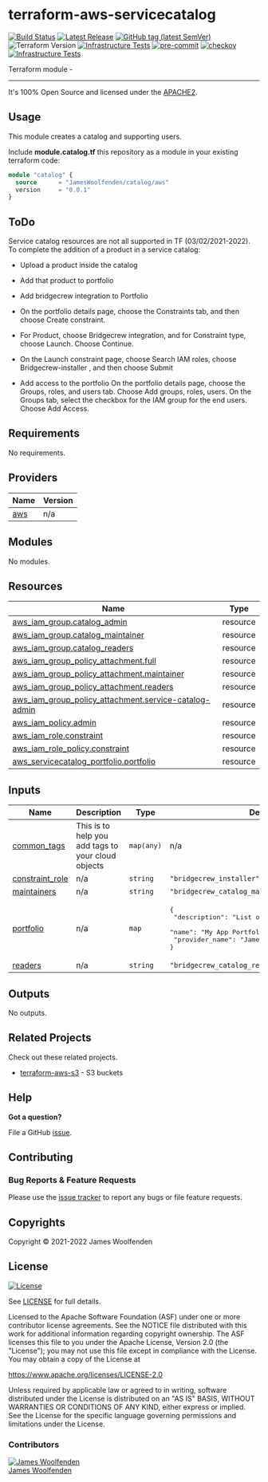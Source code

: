 # terraform-aws-servicecatalog

[![Build Status](https://github.com/JamesWoolfenden/terraform-aws-servicecatalog/workflows/Verify%20and%20Bump/badge.svg?branch=main)](https://github.com/JamesWoolfenden/terraform-aws-servicecatalog)
[![Latest Release](https://img.shields.io/github/release/JamesWoolfenden/terraform-aws-servicecatalog.svg)](https://github.com/JamesWoolfenden/terraform-aws-servicecatalog/releases/latest)
[![GitHub tag (latest SemVer)](https://img.shields.io/github/tag/JamesWoolfenden/terraform-aws-servicecatalog.svg?label=latest)](https://github.com/JamesWoolfenden/terraform-aws-servicecatalog/releases/latest)
![Terraform Version](https://img.shields.io/badge/tf-%3E%3D0.14.0-blue.svg)
[![Infrastructure Tests](https://www.bridgecrew.cloud/badges/github/JamesWoolfenden/terraform-aws-servicecatalog/cis_aws)](https://www.bridgecrew.cloud/link/badge?vcs=github&fullRepo=JamesWoolfenden%2Fterraform-aws-servicecatalog&benchmark=CIS+AWS+V1.2)
[![pre-commit](https://img.shields.io/badge/pre--commit-enabled-brightgreen?logo=pre-commit&logoColor=white)](https://github.com/pre-commit/pre-commit)
[![checkov](https://img.shields.io/badge/checkov-verified-brightgreen)](https://www.checkov.io/)
[![Infrastructure Tests](https://www.bridgecrew.cloud/badges/github/jameswoolfenden/terraform-aws-servicecatalog/general)](https://www.bridgecrew.cloud/link/badge?vcs=github&fullRepo=JamesWoolfenden%2Fterraform-aws-servicecatalog&benchmark=INFRASTRUCTURE+SECURITY)

Terraform module -

---

It's 100% Open Source and licensed under the [APACHE2](LICENSE).

## Usage

This module creates a catalog and supporting users.

Include **module.catalog.tf** this repository as a module in your existing terraform code:

```terraform
module "catalog" {
  source      = "JamesWoolfenden/catalog/aws"
  version     = "0.0.1"
}
```

## ToDo

Service catalog resources are not all supported in TF (03/02/2021-2022).
To complete the addition of a product in a service catalog:

- Upload a product inside the catalog
- Add that product to portfolio
- Add bridgecrew integration to Portfolio
- On the portfolio details page, choose the Constraints tab, and then choose Create constraint.
- For Product, choose Bridgecrew integration, and for Constraint type, choose Launch. Choose Continue.
- On the Launch constraint page, choose Search IAM roles, choose Bridgecrew-installer , and then choose Submit

- Add access to the portfolio
  On the portfolio details page, choose the Groups, roles, and users tab.
  Choose Add groups, roles, users.
  On the Groups tab, select the checkbox for the IAM group for the end users.
  Choose Add Access.

<!-- BEGINNING OF PRE-COMMIT-TERRAFORM DOCS HOOK -->
## Requirements

No requirements.

## Providers

| Name | Version |
|------|---------|
| <a name="provider_aws"></a> [aws](#provider\_aws) | n/a |

## Modules

No modules.

## Resources

| Name | Type |
|------|------|
| [aws_iam_group.catalog_admin](https://registry.terraform.io/providers/hashicorp/aws/latest/docs/resources/iam_group) | resource |
| [aws_iam_group.catalog_maintainer](https://registry.terraform.io/providers/hashicorp/aws/latest/docs/resources/iam_group) | resource |
| [aws_iam_group.catalog_readers](https://registry.terraform.io/providers/hashicorp/aws/latest/docs/resources/iam_group) | resource |
| [aws_iam_group_policy_attachment.full](https://registry.terraform.io/providers/hashicorp/aws/latest/docs/resources/iam_group_policy_attachment) | resource |
| [aws_iam_group_policy_attachment.maintainer](https://registry.terraform.io/providers/hashicorp/aws/latest/docs/resources/iam_group_policy_attachment) | resource |
| [aws_iam_group_policy_attachment.readers](https://registry.terraform.io/providers/hashicorp/aws/latest/docs/resources/iam_group_policy_attachment) | resource |
| [aws_iam_group_policy_attachment.service-catalog-admin](https://registry.terraform.io/providers/hashicorp/aws/latest/docs/resources/iam_group_policy_attachment) | resource |
| [aws_iam_policy.admin](https://registry.terraform.io/providers/hashicorp/aws/latest/docs/resources/iam_policy) | resource |
| [aws_iam_role.constraint](https://registry.terraform.io/providers/hashicorp/aws/latest/docs/resources/iam_role) | resource |
| [aws_iam_role_policy.constraint](https://registry.terraform.io/providers/hashicorp/aws/latest/docs/resources/iam_role_policy) | resource |
| [aws_servicecatalog_portfolio.portfolio](https://registry.terraform.io/providers/hashicorp/aws/latest/docs/resources/servicecatalog_portfolio) | resource |

## Inputs

| Name | Description | Type | Default | Required |
|------|-------------|------|---------|:--------:|
| <a name="input_common_tags"></a> [common\_tags](#input\_common\_tags) | This is to help you add tags to your cloud objects | `map(any)` | n/a | yes |
| <a name="input_constraint_role"></a> [constraint\_role](#input\_constraint\_role) | n/a | `string` | `"bridgecrew_installer"` | no |
| <a name="input_maintainers"></a> [maintainers](#input\_maintainers) | n/a | `string` | `"bridgecrew_catalog_maintainers"` | no |
| <a name="input_portfolio"></a> [portfolio](#input\_portfolio) | n/a | `map` | <pre>{<br>  "description": "List of my organizations apps",<br>  "name": "My App Portfolio",<br>  "provider_name": "James"<br>}</pre> | no |
| <a name="input_readers"></a> [readers](#input\_readers) | n/a | `string` | `"bridgecrew_catalog_readers"` | no |

## Outputs

No outputs.
<!-- END OF PRE-COMMIT-TERRAFORM DOCS HOOK -->

## Related Projects

Check out these related projects.

- [terraform-aws-s3](https://github.com/jameswoolfenden/terraform-aws-s3) - S3 buckets

## Help

**Got a question?**

File a GitHub [issue](https://github.com/JamesWoolfenden/terraform-aws-servicecatalog/issues).

## Contributing

### Bug Reports & Feature Requests

Please use the [issue tracker](https://github.com/JamesWoolfenden/terraform-aws-servicecatalog/issues) to report any bugs or file feature requests.

## Copyrights

Copyright © 2021-2022 James Woolfenden

## License

[![License](https://img.shields.io/badge/License-Apache%202.0-blue.svg)](https://opensource.org/licenses/Apache-2.0)

See [LICENSE](LICENSE) for full details.

Licensed to the Apache Software Foundation (ASF) under one
or more contributor license agreements. See the NOTICE file
distributed with this work for additional information
regarding copyright ownership. The ASF licenses this file
to you under the Apache License, Version 2.0 (the
"License"); you may not use this file except in compliance
with the License. You may obtain a copy of the License at

<https://www.apache.org/licenses/LICENSE-2.0>

Unless required by applicable law or agreed to in writing,
software distributed under the License is distributed on an
"AS IS" BASIS, WITHOUT WARRANTIES OR CONDITIONS OF ANY
KIND, either express or implied. See the License for the
specific language governing permissions and limitations
under the License.

### Contributors

[![James Woolfenden][jameswoolfenden_avatar]][jameswoolfenden_homepage]<br/>[James Woolfenden][jameswoolfenden_homepage]

[jameswoolfenden_homepage]: https://github.com/jameswoolfenden
[jameswoolfenden_avatar]: https://github.com/jameswoolfenden.png?size=150
[github]: https://github.com/jameswoolfenden
[linkedin]: https://www.linkedin.com/in/jameswoolfenden/
[twitter]: https://twitter.com/JimWoolfenden
[share_twitter]: https://twitter.com/intent/tweet/?text=terraform-aws-servicecatalog&url=https://github.com/JamesWoolfenden/terraform-aws-servicecatalog
[share_linkedin]: https://www.linkedin.com/shareArticle?mini=true&title=terraform-aws-servicecatalog&url=https://github.com/JamesWoolfenden/terraform-aws-servicecatalog
[share_reddit]: https://reddit.com/submit/?url=https://github.com/JamesWoolfenden/terraform-aws-servicecatalog
[share_facebook]: https://facebook.com/sharer/sharer.php?u=https://github.com/JamesWoolfenden/terraform-aws-servicecatalog
[share_email]: mailto:?subject=terraform-aws-servicecatalog&body=https://github.com/JamesWoolfenden/terraform-aws-servicecatalog
